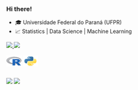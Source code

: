 ### Hi there!

- 🎓 Universidade Federal do Paraná (UFPR)
- 📈 Statistics | Data Science | Machine Learning

<div style="display: flex;">
  <a href="https://github.com/helen-lourenco">
    <img height="180em" src="https://github-readme-stats.vercel.app/api?username=helen-lourenco&show_icons=true&theme=default&include_all_commits=true&count_private=true"/> 
    <img height="180em" src="https://github-readme-stats.vercel.app/api/top-langs/?username=helen-lourenco&layout=compact&langs_count=16&theme=default"/>  
  </a>
</div>

<div style="display: inline_block"><br>
  <img align="center" alt="Helen-R" height="30" width="40" src="https://raw.githubusercontent.com/devicons/devicon/master/icons/r/r-original.svg">
  <img align="center" alt="Helen-Python" height="30" width="40" src="https://raw.githubusercontent.com/devicons/devicon/master/icons/python/python-original.svg">
</div>

##

<div> 
  <a href = "mailto: helen.estatistica@gmail.com"><img src="https://img.shields.io/badge/-Gmail-%23333?style=for-the-badge&logo=gmail&logoColor=white" target="_blank"></a>
  <a href="https://www.linkedin.com/in/helenlourenco" target="_blank"><img src="https://img.shields.io/badge/-LinkedIn-%230077B5?style=for-the-badge&logo=linkedin&logoColor=white" target="_blank"></a> 
</div>

